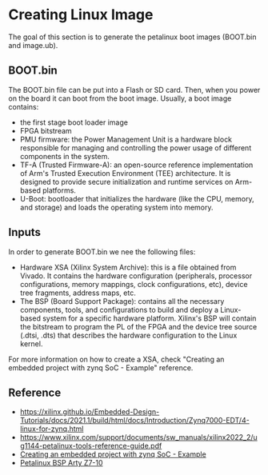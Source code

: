 # Creating Linux Image

The goal of this section is to generate the petalinux boot images (BOOT.bin and image.ub).

## BOOT.bin

The BOOT.bin file can be put into a Flash or SD card. Then, when you power on the board it can boot from the boot image.
Usually, a boot image contains:
* the first stage boot loader image
* FPGA bitstream
* PMU firmware: the Power Management Unit is a hardware block responsible for managing and controlling the power usage of different components in the system.
* TF-A (Trusted Firmware-A): an open-source reference implementation of Arm's Trusted Execution Environment (TEE) architecture. It is designed to provide secure initialization and runtime services on Arm-based platforms.
* U-Boot: bootloader that initializes the hardware (like the CPU, memory, and storage) and loads the operating system into memory.

## Inputs

In order to generate BOOT.bin we nee the following files:

* Hardware XSA (Xilinx System Archive): this is a file obtained from Vivado. It contains the hardware configuration (peripherals, processor configurations, memory mappings, clock configurations, etc), device tree fragments, address maps, etc.
* The BSP (Board Support Package): contains all the necessary components, tools, and configurations to build and deploy a Linux-based system for a specific hardware platform. Xilinx's BSP will contain the bitstream to program the PL of the FPGA and the device tree source (.dtsi, .dts) that describes the hardware configuration to the Linux kernel.

For more information on how to create a XSA, check "Creating an embedded project with zynq SoC - Example" reference.

## Reference

* https://xilinx.github.io/Embedded-Design-Tutorials/docs/2021.1/build/html/docs/Introduction/Zynq7000-EDT/4-linux-for-zynq.html
* https://www.xilinx.com/support/documents/sw_manuals/xilinx2022_2/ug1144-petalinux-tools-reference-guide.pdf
* [Creating an embedded project with zynq SoC - Example](https://xilinx.github.io/Embedded-Design-Tutorials/docs/2021.1/build/html/docs/Introduction/Zynq7000-EDT/2-using-zynq.html#example-1-creating-a-new-embedded-project-with-zynq-soc)
* [Petalinux BSP Arty Z7-10](https://github.com/Digilent/Petalinux-Arty-Z7-10)
